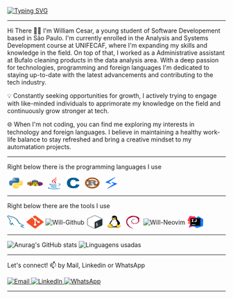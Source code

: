 <a href="https://git.io/typing-svg"><img src="https://readme-typing-svg.demolab.com?font=Fira+Code&pause=1000&color=52bafa&random=false&width=435&lines=debug.print(%22Hello+World%22);print(%22I'm+William%22);print!(%22%7B%7D%22%2C+%22A+young+student+of%22);printf(%22Software+Developement%22);System.out.print(%22based+in+SP+BR%22)" alt="Typing SVG" /></a>

<hr>

Hi There 👋🏼
I'm William Cesar, a young student of Software Developement based in São Paulo.
I'm currently enrolled in the Analysis and Systems Development course at UNIFECAF,
where I'm expanding my skills and knowledge in the field. On top of that, 
I worked as a Administrative assistant at Bufalo cleaning products in the data analysis area. 
With a deep passion for technologies, programming and foreign languages
I'm dedicated to staying up-to-date with the latest advancements and contributing to the tech industry.

💡 Constantly seeking opportunities for growth, 
I actively trying to engage with like-minded individuals to apprimorate my knowledge on the field
and continuously grow stronger at tech.

🌐 When I'm not coding, you can find me exploring my interests in technology and foreign languages. 
I believe in maintaining a healthy work-life balance to stay refreshed and bring a creative mindset
to my automatation projects.

<hr>

Right below there is the programming languages I use
<div style="display: inline_block">
    <img align="center" alt="Will-Python" height="30" width="40" src="https://raw.githubusercontent.com/devicons/devicon/master/icons/python/python-original.svg">
    <img align="center" alt="Will-VBA" height="30" width="40" src="https://raw.githubusercontent.com/vscode-icons/vscode-icons/master/icons/file_type_vba.svg">
    <img align="center" alt="Will-Java" height="30" width="40" src="https://raw.githubusercontent.com/devicons/devicon/master/icons/java/java-original.svg">
    <img align="center" alt="Will-C" height="30" width="40" src="https://raw.githubusercontent.com/vscode-icons/vscode-icons/master/icons/file_type_c.svg">
    <img align="center" alt="Will-Rust" height="30" width="40" src="https://raw.githubusercontent.com/vscode-icons/vscode-icons/master/icons/file_type_rust.svg">
    <img align="center" alt="Will-Rust" height="30" width="40" src="https://raw.githubusercontent.com/vscode-icons/vscode-icons/master/icons/file_type_slint.svg">
</div>

<hr>

Right below there are the tools I use
<div style="display: inline_block">
    <img align="center" alt="Will-MySQL" height="30" width="40" src="https://raw.githubusercontent.com/devicons/devicon/master/icons/mysql/mysql-original.svg">
    <img align="center" alt="Will-Git" height="30" width="40" src="https://raw.githubusercontent.com/devicons/devicon/master/icons/git/git-original.svg">
    <img align="center" alt="Will-Github" height="30" width="40" src="https://upload.wikimedia.org/wikipedia/commons/9/91/Octicons-mark-github.svg">
    <img align="center" alt="Will-Bash" height="30" width="40" src="https://raw.githubusercontent.com/devicons/devicon/master/icons/bash/bash-original.svg">
    <img align="center" alt="Will-Linux" height="30" width="40" src="https://raw.githubusercontent.com/devicons/devicon/master/icons/linux/linux-original.svg">
    <img align="center" alt="Will-KaliLinux" height="30" width="40" src="https://raw.githubusercontent.com/devicons/devicon/master/icons/debian/debian-original.svg">
    <img align="center" alt="Will-Neovim" height="30" width="40" src="https://upload.wikimedia.org/wikipedia/commons/3/3a/Neovim-mark.svg">
    <img align="center" alt="Will-IntelliJ" height="30" width="40" src="https://raw.githubusercontent.com/devicons/devicon/master/icons/intellij/intellij-original.svg">
</div>

<hr>

  ![Anurag's GitHub stats](https://github-readme-stats.vercel.app/api?username=will-csc\&rank_icon=github&theme=radical)
  ![Linguagens usadas](https://github-readme-stats.vercel.app/api/top-langs/?username=will-csc&layout=compact&langs_count=6&theme=radical)

<hr>

Let's connect! 📫 by Mail, Linkedin or WhatsApp<br>

<div> 
  <a href="mailto:william.cesarbds2016@gmail.com" target="_blank">
    <img src="https://encrypted-tbn0.gstatic.com/images?q=tbn:ANd9GcQBhjb9jMA0vZYUcW8_l8msiAbEI-OY-FENyg&s" 
         width="40" height="40" alt="Email">
  </a>
  <a href="https://www.linkedin.com/in/william-cesar-7b7b89202/" target="_blank">
    <img src="https://t.ctcdn.com.br/ClbNm_AxWl6gDsKOKmnZXzmsIXI=/1080x1080/smart/i490027.jpeg" 
         width="40" height="40" alt="LinkedIn">
  </a> 
    <a href="https://wa.me/5511969541207" target="_blank">
    <img src="https://upload.wikimedia.org/wikipedia/commons/6/6b/WhatsApp.svg" 
         width="40" height="40" alt="WhatsApp">
    </a>
</div>

<hr>


